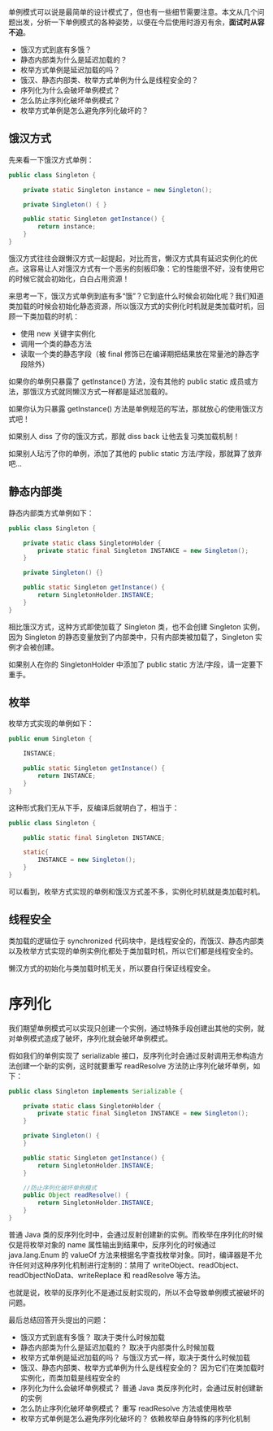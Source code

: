 单例模式可以说是最简单的设计模式了，但也有一些细节需要注意。本文从几个问题出发，分析一下单例模式的各种姿势，以便在今后使用时游刃有余，**面试时从容不迫**。

- 饿汉方式到底有多饿？
- 静态内部类为什么是延迟加载的？
- 枚举方式单例是延迟加载的吗？
- 饿汉、静态内部类、枚举方式单例为什么是线程安全的？
- 序列化为什么会破坏单例模式？
- 怎么防止序列化破坏单例模式？
- 枚举方式单例是怎么避免序列化破坏的？

## 饿汉方式

先来看一下饿汉方式单例：

```java
public class Singleton {

    private static Singleton instance = new Singleton();

    private Singleton() { }

    public static Singleton getInstance() {
        return instance;
    }
}
```
饿汉方式往往会跟懒汉方式一起提起，对比而言，懒汉方式具有延迟实例化的优点。这容易让人对饿汉方式有一个恶劣的刻板印象：它的性能很不好，没有使用它的时候它就会初始化，白白占用资源！

来思考一下，饿汉方式单例到底有多“饿”？它到底什么时候会初始化呢？我们知道类加载的时候会初始化静态资源，所以饿汉方式的实例化时机就是类加载时机，回顾一下类加载的时机：

- 使用 new 关键字实例化
- 调用一个类的静态方法
- 读取一个类的静态字段（被 final 修饰已在编译期把结果放在常量池的静态字段除外）

如果你的单例只暴露了 getInstance() 方法，没有其他的 public static 成员或方法，那饿汉方式就同懒汉方式一样都是延迟加载的。

如果你认为只暴露 getInstance() 方法是单例规范的写法，那就放心的使用饿汉方式吧！

如果别人 diss 了你的饿汉方式，那就 diss back 让他去复习类加载机制！

如果别人玷污了你的单例，添加了其他的 public static 方法/字段，那就算了放弃吧...

## 静态内部类

静态内部类方式单例如下：

```java
public class Singleton {

    private static class SingletonHolder {
        private static final Singleton INSTANCE = new Singleton();
    }

    private Singleton() {}

    public static Singleton getInstance() {
        return SingletonHolder.INSTANCE;
    }
}  
```

相比饿汉方式，这种方式即使加载了 Singleton 类，也不会创建 Singleton 实例，因为 Singleton 的静态变量放到了内部类中，只有内部类被加载了，Singleton 实例才会被创建。

如果别人在你的 SingletonHolder 中添加了 public static 方法/字段，请一定要下重手。

## 枚举

枚举方式实现的单例如下：

```java
public enum Singleton {

    INSTANCE;

    public static Singleton getInstance() {
        return INSTANCE;
    }
}
```

这种形式我们无从下手，反编译后就明白了，相当于：

```java
public class Singleton {

    public static final Singleton INSTANCE;

    static{
        INSTANCE = new Singleton();
    }
}
```

可以看到，枚举方式实现的单例和饿汉方式差不多，实例化时机就是类加载时机。

## 线程安全

类加载的逻辑位于 synchronized 代码块中，是线程安全的，而饿汉、静态内部类以及枚举方式实现的单例实例化都处于类加载时机，所以它们都是线程安全的。

懒汉方式的初始化与类加载时机无关，所以要自行保证线程安全。

# 序列化

我们期望单例模式可以实现只创建一个实例，通过特殊手段创建出其他的实例，就对单例模式造成了破坏，序列化就会破坏单例模式。

假如我们的单例实现了 serializable 接口，反序列化时会通过反射调用无参构造方法创建一个新的实例，这时就要重写 readResolve 方法防止序列化破坏单例，如下：

```java
public class Singleton implements Serializable {

    private static class SingletonHolder {
        private static final Singleton INSTANCE = new Singleton();
    }

    private Singleton() {
    }

    public static Singleton getInstance() {
        return SingletonHolder.INSTANCE;
    }

    //防止序列化破坏单例模式
    public Object readResolve() {
        return SingletonHolder.INSTANCE;
    }
}
```

普通 Java 类的反序列化时中，会通过反射创建新的实例。而枚举在序列化的时候仅是将枚举对象的 name 属性输出到结果中，反序列化的时候通过 java.lang.Enum 的 valueOf 方法来根据名字查找枚举对象。同时，编译器是不允许任何对这种序列化机制进行定制的：禁用了 writeObject、readObject、readObjectNoData、writeReplace 和 readResolve 等方法。

也就是说，枚举的反序列化不是通过反射实现的，所以不会导致单例模式被破坏的问题。

最后总结回答开头提出的问题：

- 饿汉方式到底有多饿？
  取决于类什么时候加载
- 静态内部类为什么是延迟加载的？
  取决于内部类什么时候加载
- 枚举方式单例是延迟加载的吗？
  与饿汉方式一样，取决于类什么时候加载
- 饿汉、静态内部类、枚举方式单例为什么是线程安全的？
  因为它们在类加载时实例化，而类加载是线程安全的
- 序列化为什么会破坏单例模式？
  普通 Java 类反序列化时，会通过反射创建新的实例
- 怎么防止序列化破坏单例模式？
  重写 readResolve 方法或使用枚举
- 枚举方式单例是怎么避免序列化破坏的？
  依赖枚举自身特殊的序列化机制
